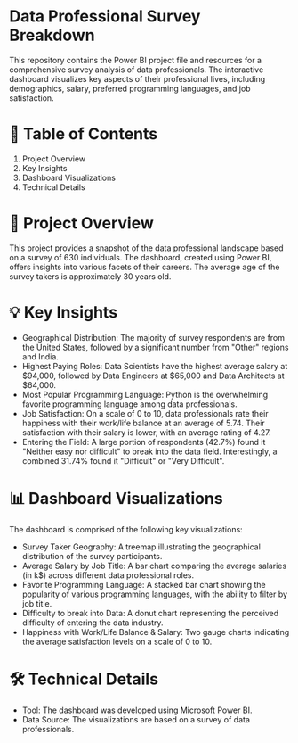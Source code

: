 # Data Professional Survey Breakdown

This repository contains the Power BI project file and resources for a comprehensive survey analysis of data professionals. The interactive dashboard visualizes key aspects of their professional lives, including demographics, salary, preferred programming languages, and job satisfaction.

# 📝 Table of Contents

1. Project Overview
2. Key Insights
3. Dashboard Visualizations
4. Technical Details

# 🚀 Project Overview

This project provides a snapshot of the data professional landscape based on a survey of 630 individuals. The dashboard, created using Power BI, offers insights into various facets of their careers. The average age of the survey takers is approximately 30 years old.

# 💡 Key Insights

- Geographical Distribution: The majority of survey respondents are from the United States, followed by a significant number from "Other" regions and India.
- Highest Paying Roles: Data Scientists have the highest average salary at $94,000, followed by Data Engineers at $65,000 and Data Architects at $64,000.
- Most Popular Programming Language: Python is the overwhelming favorite programming language among data professionals.
- Job Satisfaction: On a scale of 0 to 10, data professionals rate their happiness with their work/life balance at an average of 5.74. Their satisfaction with their salary is lower, with an average rating of 4.27.
- Entering the Field: A large portion of respondents (42.7%) found it "Neither easy nor difficult" to break into the data field. Interestingly, a combined 31.74% found it "Difficult" or "Very Difficult".

# 📊 Dashboard Visualizations

The dashboard is comprised of the following key visualizations:
- Survey Taker Geography: A treemap illustrating the geographical distribution of the survey participants.
- Average Salary by Job Title: A bar chart comparing the average salaries (in k$) across different data professional roles.
- Favorite Programming Language: A stacked bar chart showing the popularity of various programming languages, with the ability to filter by job title.
- Difficulty to break into Data: A donut chart representing the perceived difficulty of entering the data industry.
- Happiness with Work/Life Balance & Salary: Two gauge charts indicating the average satisfaction levels on a scale of 0 to 10.

# 🛠️ Technical Details

- Tool: The dashboard was developed using Microsoft Power BI.
- Data Source: The visualizations are based on a survey of data professionals.
